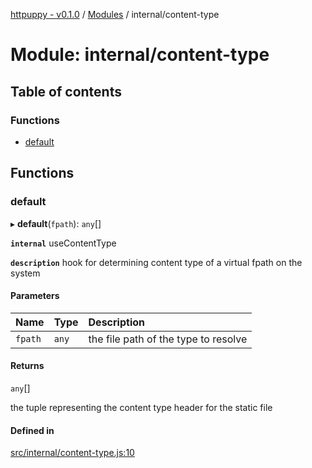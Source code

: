 [httpuppy - v0.1.0](../README.md) / [Modules](../modules.md) / internal/content-type

# Module: internal/content-type

## Table of contents

### Functions

- [default](internal_content_type.md#default)

## Functions

### default

▸ **default**(`fpath`): `any`[]

**`internal`** useContentType

**`description`** hook for determining content type of a virtual fpath on the system

#### Parameters

| Name | Type | Description |
| :------ | :------ | :------ |
| `fpath` | `any` | the file path of the type to resolve |

#### Returns

`any`[]

the tuple representing the content type header for the static file

#### Defined in

[src/internal/content-type.js:10](https://github.com/abschill/httpuppy/blob/edd8373/src/internal/content-type.js#L10)
